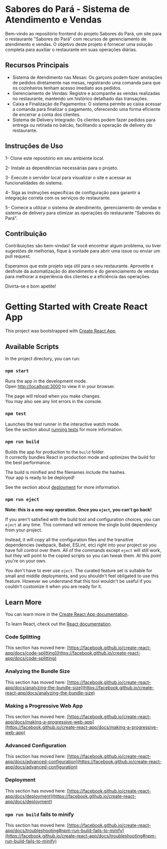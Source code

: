 # Sabores do Pará - Sistema de Atendimento e Vendas

Bem-vindo ao repositório frontend do projeto Sabores do Pará, um site para o restaurante "Sabores do Pará" com recursos de gerenciamento de atendimento e vendas. O objetivo deste projeto é fornecer uma solução completa para auxiliar o restaurante em suas operações diárias.

## Recursos Principais

- Sistema de Atendimento nas Mesas: Os garçons podem fazer anotações de pedidos diretamente nas mesas, registrando uma comanda para que os cozinheiros tenham acesso imediato aos pedidos.
- Gerenciamento de Vendas: Registre e acompanhe as vendas realizadas no restaurante, mantendo um histórico detalhado das transações.
- Caixa e Finalização de Pagamentos: O sistema permite ao caixa acessar a comanda para finalizar o pagamento, oferecendo uma forma eficiente de encerrar a conta dos clientes.
- Sistema de Delivery Integrado: Os clientes podem fazer pedidos para entrega ou retirada no balcão, facilitando a operação de delivery do restaurante.

## Instruções de Uso

 1- Clone este repositório em seu ambiente local.
 
 2- Instale as dependências necessárias para o projeto.
 
 3- Execute o servidor local para visualizar o site e acessar as funcionalidades do sistema.
 
 4- Siga as instruções específicas de configuração para garantir a integração correta com os serviços do restaurante.
 
 5- Comece a utilizar o sistema de atendimento, gerenciamento de vendas e sistema de delivery para otimizar as operações do restaurante "Sabores do Pará".
 

## Contribuição

Contribuições são bem-vindas! Se você encontrar algum problema, ou tiver sugestões de melhorias, fique à vontade para abrir uma issue ou enviar um pull request.

Esperamos que este projeto seja útil para o seu restaurante. Aproveite e desfrute da automatização do atendimento e do gerenciamento de vendas para melhorar a experiência dos clientes e a eficiência das operações.

Divirta-se e bom apetite!

# Getting Started with Create React App

This project was bootstrapped with [Create React App](https://github.com/facebook/create-react-app).

## Available Scripts

In the project directory, you can run:

### `npm start`

Runs the app in the development mode.\
Open [http://localhost:3000](http://localhost:3000) to view it in your browser.

The page will reload when you make changes.\
You may also see any lint errors in the console.

### `npm test`

Launches the test runner in the interactive watch mode.\
See the section about [running tests](https://facebook.github.io/create-react-app/docs/running-tests) for more information.

### `npm run build`

Builds the app for production to the `build` folder.\
It correctly bundles React in production mode and optimizes the build for the best performance.

The build is minified and the filenames include the hashes.\
Your app is ready to be deployed!

See the section about [deployment](https://facebook.github.io/create-react-app/docs/deployment) for more information.

### `npm run eject`

**Note: this is a one-way operation. Once you `eject`, you can't go back!**

If you aren't satisfied with the build tool and configuration choices, you can `eject` at any time. This command will remove the single build dependency from your project.

Instead, it will copy all the configuration files and the transitive dependencies (webpack, Babel, ESLint, etc) right into your project so you have full control over them. All of the commands except `eject` will still work, but they will point to the copied scripts so you can tweak them. At this point you're on your own.

You don't have to ever use `eject`. The curated feature set is suitable for small and middle deployments, and you shouldn't feel obligated to use this feature. However we understand that this tool wouldn't be useful if you couldn't customize it when you are ready for it.

## Learn More

You can learn more in the [Create React App documentation](https://facebook.github.io/create-react-app/docs/getting-started).

To learn React, check out the [React documentation](https://reactjs.org/).

### Code Splitting

This section has moved here: [https://facebook.github.io/create-react-app/docs/code-splitting](https://facebook.github.io/create-react-app/docs/code-splitting)

### Analyzing the Bundle Size

This section has moved here: [https://facebook.github.io/create-react-app/docs/analyzing-the-bundle-size](https://facebook.github.io/create-react-app/docs/analyzing-the-bundle-size)

### Making a Progressive Web App

This section has moved here: [https://facebook.github.io/create-react-app/docs/making-a-progressive-web-app](https://facebook.github.io/create-react-app/docs/making-a-progressive-web-app)

### Advanced Configuration

This section has moved here: [https://facebook.github.io/create-react-app/docs/advanced-configuration](https://facebook.github.io/create-react-app/docs/advanced-configuration)

### Deployment

This section has moved here: [https://facebook.github.io/create-react-app/docs/deployment](https://facebook.github.io/create-react-app/docs/deployment)

### `npm run build` fails to minify

This section has moved here: [https://facebook.github.io/create-react-app/docs/troubleshooting#npm-run-build-fails-to-minify](https://facebook.github.io/create-react-app/docs/troubleshooting#npm-run-build-fails-to-minify)
